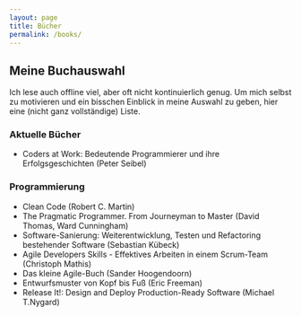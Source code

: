 ```yaml
---
layout: page
title: Bücher
permalink: /books/
---
```

## Meine Buchauswahl

Ich lese auch offline viel, aber oft nicht kontinuierlich genug. Um mich selbst zu motivieren und ein bisschen Einblick in meine Auswahl zu geben, hier eine (nicht ganz vollständige) Liste.

### Aktuelle Bücher
- Coders at Work: Bedeutende Programmierer und ihre Erfolgsgeschichten (Peter Seibel)

### Programmierung
- Clean Code (Robert C. Martin)
- The Pragmatic Programmer. From Journeyman to Master (David Thomas, Ward Cunningham)
- Software-Sanierung: Weiterentwicklung, Testen und Refactoring bestehender Software (Sebastian Kübeck)
- Agile Developers Skills - Effektives Arbeiten in einem Scrum-Team (Christoph Mathis)
- Das kleine Agile-Buch (Sander Hoogendoorn)
- Entwurfsmuster von Kopf bis Fuß (Eric Freeman)
- Release It!: Design and Deploy Production-Ready Software (Michael T.Nygard)
